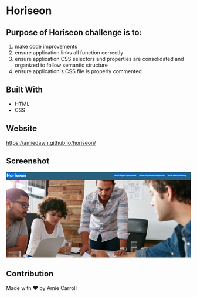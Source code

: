 # Horiseon

## Purpose of Horiseon challenge is to:
  1) make code improvements
  2) ensure application links all function correctly
  3) ensure application CSS selectors and properties are consolidated and organized to follow semantic structure
  4) ensure application's CSS file is properly commented

## Built With
* HTML
* CSS

## Website
https://amiedawn.github.io/horiseon/

## Screenshot
![ScreenShot](/assets/images/screenshot.png)
<!-- my TA Raj told me to use this for screenshot and it works in preview :) -->

## Contribution
Made with ❤️ by Amie Carroll


